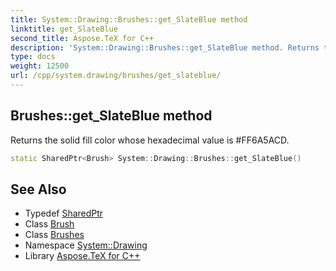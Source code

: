 ```yaml
---
title: System::Drawing::Brushes::get_SlateBlue method
linktitle: get_SlateBlue
second_title: Aspose.TeX for C++
description: 'System::Drawing::Brushes::get_SlateBlue method. Returns the solid fill color whose hexadecimal value is #FF6A5ACD in C++.'
type: docs
weight: 12500
url: /cpp/system.drawing/brushes/get_slateblue/
---
```

## Brushes::get_SlateBlue method


Returns the solid fill color whose hexadecimal value is #FF6A5ACD.

```cpp
static SharedPtr<Brush> System::Drawing::Brushes::get_SlateBlue()
```

## See Also

* Typedef [SharedPtr](../../../system/sharedptr/)
* Class [Brush](../../brush/)
* Class [Brushes](../)
* Namespace [System::Drawing](../../)
* Library [Aspose.TeX for C++](../../../)
